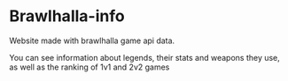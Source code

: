 # **Brawlhalla-info**


Website made with brawlhalla game api data.

You can see information about legends, their stats and weapons they use, as well as the ranking of 1v1 and 2v2 games
